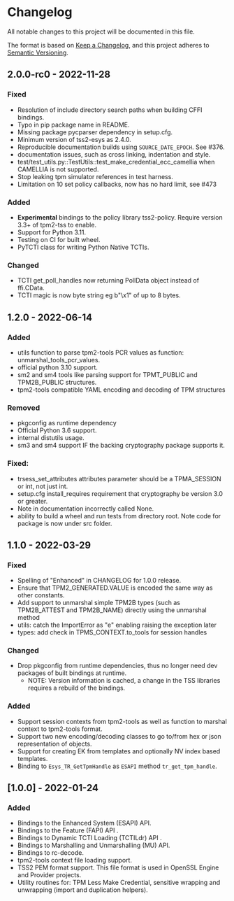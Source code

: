 # Changelog
All notable changes to this project will be documented in this file.

The format is based on [Keep a Changelog](https://keepachangelog.com/en/1.0.0/),
and this project adheres to [Semantic Versioning](https://semver.org/spec/v2.0.0.html).

## 2.0.0-rc0 - 2022-11-28
### Fixed
- Resolution of include directory search paths when building CFFI bindings.
- Typo in pip package name in README.
- Missing package pycparser dependency in setup.cfg.
- Minimum version of tss2-esys as 2.4.0.
- Reproducible documentation builds using `SOURCE_DATE_EPOCH`. See #376.
- documentation issues, such as cross linking, indentation and style.
- test/test_utils.py::TestUtils::test_make_credential_ecc_camellia when CAMELLIA is not supported.
- Stop leaking tpm simulator references in test harness.
- Limitation on 10 set policy callbacks, now has no hard limit, see #473

### Added
- **Experimental** bindings to the policy library tss2-policy. Require version 3.3+ of tpm2-tss to enable.
- Support for Python 3.11.
- Testing on CI for built wheel.
- PyTCTI class for writing Python Native TCTIs.

### Changed
- TCTI get\_poll\_handles now returning PollData object instead of ffi.CData.
- TCTI magic is now byte string eg b"\x1" of up to 8 bytes.

## 1.2.0 - 2022-06-14
### Added
- utils function to parse tpm2-tools PCR values as function: unmarshal_tools_pcr_values.
- official python 3.10 support.
- sm2 and sm4 tools like parsing support for TPMT_PUBLIC and TPM2B_PUBLIC structures.
- tpm2-tools compatible YAML encoding and decoding of TPM structures
### Removed
- pkgconfig as runtime dependency
- Official Python 3.6 support.
- internal distutils usage.
- sm3 and sm4 support IF the backing cryptography package supports it.
### Fixed:
- trsess_set_attributes attributes parameter should be a TPMA_SESSION or int, not just int.
- setup.cfg install_requires requirement that cryptography be version 3.0 or greater.
- Note in documentation incorrectly called None.
- ability to build a wheel and run tests from directory root. Note code for package is now under src folder.

## 1.1.0 - 2022-03-29
### Fixed
- Spelling of "Enhanced" in CHANGELOG for 1.0.0 release.
- Ensure that TPM2_GENERATED.VALUE is encoded the same way as other constants.
- Add support to unmarshal simple TPM2B types (such as TPM2B_ATTEST and TPM2B_NAME) directly using the 
  unmarshal method
- utils: catch the ImportError as "e" enabling raising the exception later
- types: add check in TPMS_CONTEXT.to_tools for session handles

### Changed
- Drop pkgconfig from runtime dependencies, thus no longer need dev packages of built bindings at runtime.
  - NOTE: Version information is cached, a change in the TSS libraries requires a rebuild of the bindings.

### Added
- Support session contexts from tpm2-tools as well as function to marshal context to tpm2-tools format.
- Support two new encoding/decoding classes to go to/from hex or json representation of objects.
- Support for creating EK from templates and optionally NV index based templates.
- Binding to `Esys_TR_GetTpmHandle` as `ESAPI` method `tr_get_tpm_handle`.

## [1.0.0] - 2022-01-24
### Added
- Bindings to the Enhanced System (ESAPI) API.
- Bindings to the Feature (FAPI) API .
- Bindings to Dynamic TCTI Loading (TCTILdr) API .
- Bindings to Marshalling and Unmarshalling (MU) API.
- Bindings to rc-decode.
- tpm2-tools context file loading support.
- TSS2 PEM format support. This file format is used in OpenSSL Engine and Provider projects.
- Utility routines for: TPM Less Make Credential, sensitive wrapping and unwrapping (import and duplication helpers).
